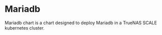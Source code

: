 # Mariadb

Mariadb chart is a chart designed to deploy Mariadb in a TrueNAS SCALE kubernetes cluster.
